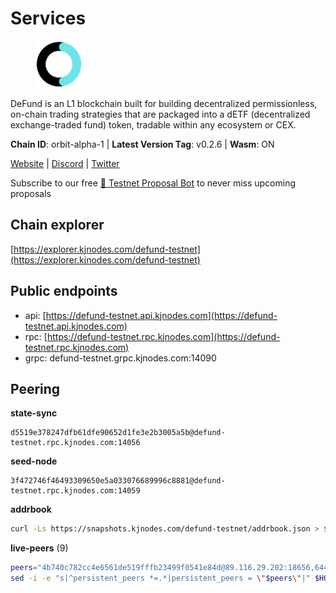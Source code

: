 # Services

<figure><img src="https://raw.githubusercontent.com/kj89/cosmos-images/main/logos/defund.png" alt=""><figcaption></figcaption></figure>

DeFund is an L1 blockchain built for building decentralized permissionless,  on-chain trading strategies that are packaged into a dETF (decentralized  exchange-traded fund) token, tradable within any ecosystem or CEX.

**Chain ID**: orbit-alpha-1 | **Latest Version Tag**: v0.2.6 | **Wasm**: ON

[Website](https://www.defund.app) | [Discord](https://discord.gg/FV26pRPZ3P) | [Twitter](https://twitter.com/defund_finance)



Subscribe to our free [🤖 Testnet Proposal Bot](https://t.me/kjnodes_testnet_proposal_bot) to never miss upcoming proposals


## Chain explorer
[https://explorer.kjnodes.com/defund-testnet](https://explorer.kjnodes.com/defund-testnet)

## Public endpoints

* api: [https://defund-testnet.api.kjnodes.com](https://defund-testnet.api.kjnodes.com)
* rpc: [https://defund-testnet.rpc.kjnodes.com](https://defund-testnet.rpc.kjnodes.com)
* grpc: defund-testnet.grpc.kjnodes.com:14090

## Peering

**state-sync**

```text
d5519e378247dfb61dfe90652d1fe3e2b3005a5b@defund-testnet.rpc.kjnodes.com:14056
```

**seed-node**

```text
3f472746f46493309650e5a033076689996c8881@defund-testnet.rpc.kjnodes.com:14059
```

**addrbook**
```bash
curl -Ls https://snapshots.kjnodes.com/defund-testnet/addrbook.json > $HOME/.defund/config/addrbook.json
```

**live-peers** (9)
```bash
peers="4b740c782cc4e6561de519fffb23499f0541e84d@89.116.29.202:18656,6448d127ec3b31a1565603409c327699ff9c0b52@77.91.78.222:26656,7d51a0519639c75d7a33f7ebe22319b1ef9eb9ad@185.209.230.89:26656,0eb9422efedd714d3db57d1ddfaad75f80a60518@5.161.99.35:26656,d5519e378247dfb61dfe90652d1fe3e2b3005a5b@65.109.68.190:14056,5a173cbd537b8f75063b2db51131fa906236376e@65.109.93.152:32656,bda598af0c96d72a85c3b6840138d929b8c4e762@84.46.248.207:26656,8a650a9761db8abc1096abc3d4a68431600ae835@62.171.149.101:46656,424b76ff5aadcc5a58debf8e02ca251c2e521050@168.119.165.240:26456"
sed -i -e "s|^persistent_peers *=.*|persistent_peers = \"$peers\"|" $HOME/.defund/config/config.toml
```
